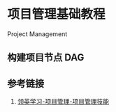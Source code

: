 # 项目管理基础教程

Project Management

## 构建项目节点 DAG

## 参考链接

1. [领英学习-项目管理-项目管理技能](https://cn.linkedin.com/learning/project-management-foundations-schedules-3?trk=course_title&upsellOrderOrigin=default_guest_learning)